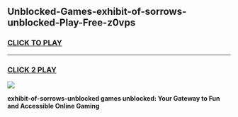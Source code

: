 
## Unblocked-Games-exhibit-of-sorrows-unblocked-Play-Free-z0vps
<h3>
<a href="https://premium76.site?title=exhibit-of-sorrows-unblocked&ref=23A">CLICK TO PLAY</a></h3>
<hr>

<h3>
<a href="https://premium76.site?title=exhibit-of-sorrows-unblocked&ref=23A">CLICK 2 PLAY</a>
  
</h3>

<a href="https://premium76.site?title=exhibit-of-sorrows-unblocked&ref=23A"><img src="https://clearcache.store/games.png"></a>


**exhibit-of-sorrows-unblocked games unblocked: Your Gateway to Fun and Accessible Online Gaming**

